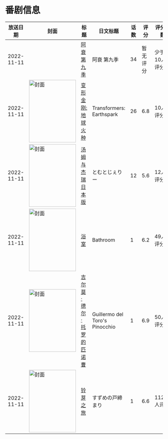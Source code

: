 # 番剧信息

|放送日期|封面|标题|日文标题|话数|评分|评分人数|
|---|---|---|---|---|---|---|
|2022-11-11||[阿衰 第九季](https://bangumi.tv/subject/419211)|阿衰 第九季|34|暂无评分|少于10人评分|
|2022-11-11|<img src="https://lain.bgm.tv/pic/cover/c/96/82/423726_eBb81.jpg" alt="封面" style="width:150px;height:200px;object-fit:cover;">|[变形金刚:地球火种](https://bangumi.tv/subject/423726)|Transformers: Earthspark|26|6.8|10人评分|
|2022-11-11|<img src="https://lain.bgm.tv/pic/cover/c/db/ad/407771_0Uyj4.jpg" alt="封面" style="width:150px;height:200px;object-fit:cover;">|[汤姆与杰瑞 日本版](https://bangumi.tv/subject/407771)|とむとじぇりー|12|5.6|12人评分|
|2022-11-11|<img src="https://bangumi.tv/img/no_icon_subject.png" alt="封面" style="width:150px;height:200px;object-fit:cover;">|[浴室](https://bangumi.tv/subject/407773)|Bathroom|1|6.2|49人评分|
|2022-11-11|<img src="https://lain.bgm.tv/pic/cover/c/42/bc/410944_dO1Ma.jpg" alt="封面" style="width:150px;height:200px;object-fit:cover;">|[吉尔莫·德尔·托罗的匹诺曹](https://bangumi.tv/subject/410944)|Guillermo del Toro's Pinocchio|1|6.9|50人评分|
|2022-11-11|<img src="https://lain.bgm.tv/pic/cover/c/d9/03/362577_Ku9z8.jpg" alt="封面" style="width:150px;height:200px;object-fit:cover;">|[铃芽之旅](https://bangumi.tv/subject/362577)|すずめの戸締まり|1|6.6|11228人评分|

